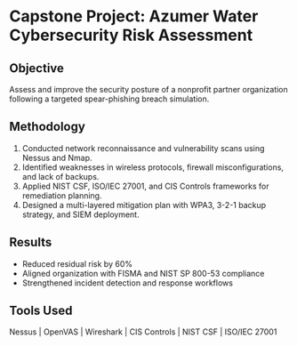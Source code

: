 # Capstone Project: Azumer Water Cybersecurity Risk Assessment

## Objective
Assess and improve the security posture of a nonprofit partner organization following a targeted spear-phishing breach simulation.

## Methodology
1. Conducted network reconnaissance and vulnerability scans using Nessus and Nmap.  
2. Identified weaknesses in wireless protocols, firewall misconfigurations, and lack of backups.  
3. Applied NIST CSF, ISO/IEC 27001, and CIS Controls frameworks for remediation planning.  
4. Designed a multi-layered mitigation plan with WPA3, 3-2-1 backup strategy, and SIEM deployment.  

## Results
- Reduced residual risk by 60%  
- Aligned organization with FISMA and NIST SP 800-53 compliance  
- Strengthened incident detection and response workflows  

## Tools Used
Nessus | OpenVAS | Wireshark | CIS Controls | NIST CSF | ISO/IEC 27001
